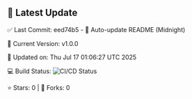 ## 🚀 Latest Update

✅ Last Commit: eed74b5 - 🤖 Auto-update README (Midnight)

🌟 Current Version: v1.0.0

📅 Updated on: Thu Jul 17 01:06:27 UTC 2025

💻 Build Status: ![CI/CD Status](https://github.com/SaiAryan1784/wedding_frontend/actions/workflows/update-readme.yml/badge.svg)

⭐️ Stars: 0 | 🍴 Forks: 0
